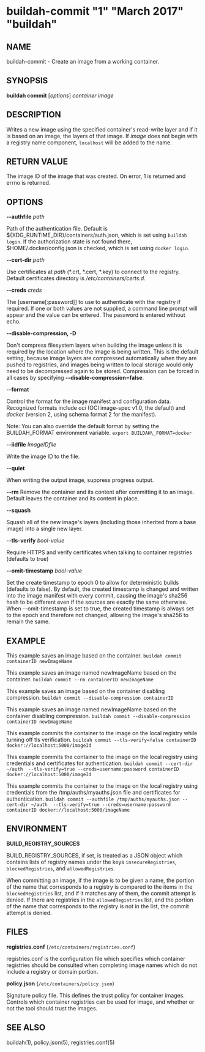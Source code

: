 # buildah-commit "1" "March 2017" "buildah"

## NAME
buildah\-commit - Create an image from a working container.

## SYNOPSIS
**buildah commit** [*options*] *container* *image*

## DESCRIPTION
Writes a new image using the specified container's read-write layer and if it
is based on an image, the layers of that image.  If *image* does not begin
with a registry name component, `localhost` will be added to the name.

## RETURN VALUE
The image ID of the image that was created.  On error, 1 is returned and errno is returned.

## OPTIONS

**--authfile** *path*

Path of the authentication file. Default is ${XDG\_RUNTIME\_DIR}/containers/auth.json, which is set using `buildah login`.
If the authorization state is not found there, $HOME/.docker/config.json is checked, which is set using `docker login`.

**--cert-dir** *path*

Use certificates at *path* (\*.crt, \*.cert, \*.key) to connect to the registry.
Default certificates directory is _/etc/containers/certs.d_.

**--creds** *creds*

The [username[:password]] to use to authenticate with the registry if required.
If one or both values are not supplied, a command line prompt will appear and the
value can be entered.  The password is entered without echo.

**--disable-compression, -D**

Don't compress filesystem layers when building the image unless it is required
by the location where the image is being written.  This is the default setting,
because image layers are compressed automatically when they are pushed to
registries, and images being written to local storage would only need to be
decompressed again to be stored.  Compression can be forced in all cases by
specifying **--disable-compression=false**.

**--format**

Control the format for the image manifest and configuration data.  Recognized
formats include *oci* (OCI image-spec v1.0, the default) and *docker* (version
2, using schema format 2 for the manifest).

Note: You can also override the default format by setting the BUILDAH\_FORMAT
environment variable.  `export BUILDAH\_FORMAT=docker`

**--iidfile** *ImageIDfile*

Write the image ID to the file.

**--quiet**

When writing the output image, suppress progress output.

**--rm**
Remove the container and its content after committing it to an image.
Default leaves the container and its content in place.

**--squash**

Squash all of the new image's layers (including those inherited from a base image) into a single new layer.

**--tls-verify** *bool-value*

Require HTTPS and verify certificates when talking to container registries (defaults to true)

**--omit-timestamp** *bool-value*

Set the create timestamp to epoch 0 to allow for deterministic builds (defaults to false).
By default, the created timestamp is changed and written into the image manifest with every commit,
causing the image's sha256 hash to be different even if the sources are exactly the same otherwise.
When --omit-timestamp is set to true, the created timestamp is always set to the epoch and therefore not
changed, allowing the image's sha256 to remain the same.

## EXAMPLE

This example saves an image based on the container.
 `buildah commit containerID newImageName`

This example saves an image named newImageName based on the container.
 `buildah commit --rm containerID newImageName`

This example saves an image based on the container disabling compression.
 `buildah commit --disable-compression containerID`

This example saves an image named newImageName based on the container disabling compression.
 `buildah commit --disable-compression containerID newImageName`

This example commits the container to the image on the local registry while turning off tls verification.
 `buildah commit --tls-verify=false containerID docker://localhost:5000/imageId`

This example commits the container to the image on the local registry using credentials and certificates for authentication.
 `buildah commit --cert-dir ~/auth  --tls-verify=true --creds=username:password containerID docker://localhost:5000/imageId`

This example commits the container to the image on the local registry using credentials from the /tmp/auths/myauths.json file and certificates for authentication.
 `buildah commit --authfile /tmp/auths/myauths.json --cert-dir ~/auth  --tls-verify=true --creds=username:password containerID docker://localhost:5000/imageName`

## ENVIRONMENT

**BUILD\_REGISTRY\_SOURCES**

BUILD\_REGISTRY\_SOURCES, if set, is treated as a JSON object which contains
lists of registry names under the keys `insecureRegistries`,
`blockedRegistries`, and `allowedRegistries`.

When committing an image, if the image is to be given a name, the portion of
the name that corresponds to a registry is compared to the items in the
`blockedRegistries` list, and if it matches any of them, the commit attempt is
denied.  If there are registries in the `allowedRegistries` list, and the
portion of the name that corresponds to the registry is not in the list, the
commit attempt is denied.

## FILES

**registries.conf** (`/etc/containers/registries.conf`)

registries.conf is the configuration file which specifies which container registries should be consulted when completing image names which do not include a registry or domain portion.

**policy.json** (`/etc/containers/policy.json`)

Signature policy file.  This defines the trust policy for container images.  Controls which container registries can be used for image, and whether or not the tool should trust the images.

## SEE ALSO
buildah(1), policy.json(5), registries.conf(5)
